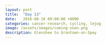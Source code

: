 ```yaml
---
layout: post
title:  "Day 13"
date:   2016-08-18 09:00:00 +0000
categories: cancer-research, cycling, lejog
image: /assets/images/coming-soon.png
description: Glenshee to Grantown-on-Spey
---
```

